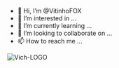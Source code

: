 - 👋 Hi, I’m @VitinhoFOX
- 👀 I’m interested in ...
- 🌱 I’m currently learning ...
- 💞️ I’m looking to collaborate on ...
- 📫 How to reach me ...

![Vich-LOGO](https://github.com/VitinhoFOX/VitinhoFOX/assets/148167336/e17b15b3-9f16-4d50-8656-843b599d8673)
